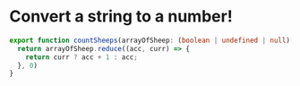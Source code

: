 # Convert a string to a number!
```typescript
export function countSheeps(arrayOfSheep: (boolean | undefined | null)[]) {
  return arrayOfSheep.reduce((acc, curr) => {
    return curr ? acc + 1 : acc;
  }, 0)
}
```